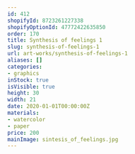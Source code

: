 ```yaml
---
id: 412
shopifyId: 8723261227338
shopifyOptionId: 47772422635850
order: 170
title: Synthesis of feelings 1
slug: synthesis-of-feelings-1
url: art-works/synthesis-of-feelings-1
aliases: []
categories:
- graphics
inStock: true
isVisible: true
height: 30
width: 21
date: 2020-01-01T00:00:00Z
materials:
- watercolor
- paper
price: 200
mainImage: sintesis_of_feelings.jpg
---
```

